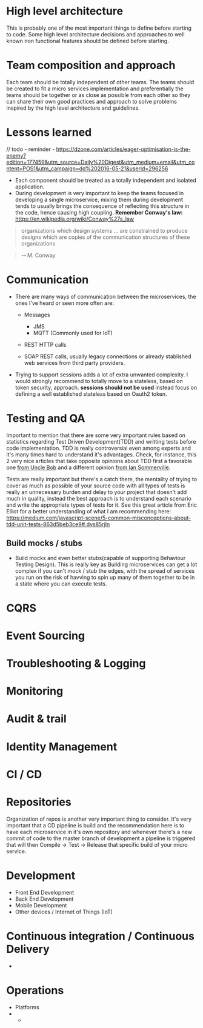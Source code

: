 # High level architecture

This is probably one of the most important things to define before starting to code. Some high level architecture decisions and approaches to well known non functional features should be defined before starting.

# Team composition and approach

Each team should be totally independent of other teams. The teams should be created to fit a  micro services implementation and preferentially the teams should be together or as close as possible from each other so they can share their own good practices and approach to solve problems inspired by the high level architecture and guidelines.

# Lessons learned

// todo - reminder - <https://dzone.com/articles/eager-optimisation-is-the-enemy?edition=177459&utm_source=Daily%20Digest&utm_medium=email&utm_content=POS1&utm_campaign=dd%202016-05-21&userid=296256>

- Each component should be treated as a totally independent and isolated application.
- During development is very important to keep the teams focused in developing a single microservice, mixing them during development tends to usually brings the consequence of reflecting this structure in the code, hence causing high coupling. **Remember Conway's law:** <https://en.wikipedia.org/wiki/Conway%27s_law>

> organizations which design systems ... are constrained to produce designs which are copies of the communication structures of these organizations

> -- M. Conway

# Communication

- There are many ways of communication between the microservices, the ones I've heard or seen more often are:

  - Messages

    - JMS
    - MQTT (Commonly used for IoT)

  - REST HTTP calls
  - SOAP REST calls, usually legacy connections or already stablished web services from third party providers.

- Trying to support sessions adds a lot of extra unwanted complexity. I would strongly recommend to totally move to a stateless, based on token security, approach. **sessions should not be used** instead focus on defining a well established stateless based on Oauth2 token.

# Testing and QA

Important to mention that there are some very important rules based on statistics regarding Test Driven Development(TDD) and writting tests before code implementation. TDD is really controversial even among experts and it's many times hard to understand it's advantages. Check, for instance, this 2 very nice articles that take opposite opinions about TDD first a favorable one [from Uncle Bob](http://blog.cleancoder.com/uncle-bob/2016/03/19/GivingUpOnTDD.html?utm_content=bufferf7395&utm_medium=social&utm_source=facebook.com&utm_campaign=buffer) and a different opinion [from Ian Sommerville](http://iansommerville.com/systems-software-and-technology/giving-up-on-test-first-development/?utm_content=buffera712a&utm_medium=social&utm_source=facebook.com&utm_campaign=buffer).

Tests are really important but there's a catch there, the mentality of trying to cover as much as possible of your source code with all types of tests is really an unnecessary burden and delay to your project that doesn't add much in quality, instead the  best approach is to understand each scenario and write the appropriate types of tests for it. See this great article from Eric Elliot for a better understanding of what I am recommending here: <https://medium.com/javascript-scene/5-common-misconceptions-about-tdd-unit-tests-863d5beb3ce9#.dvs85rjln>

## Build mocks / stubs

- Build mocks and even better stubs(capable of supporting Behaviour Testing Design). This is really key as Building microservices can get a lot complex if you can't mock / stub the edges, with the spread of services you run on the risk of havving to spin up many of them together to be in a state where you can execute tests.

# CQRS

# Event Sourcing

# Troubleshooting & Logging

# Monitoring

# Audit & trail

# Identity Management

# CI / CD

# Repositories

Organization of repos is another very important thing to consider. It's very important that a CD pipeline is build and the recommendation here is to have each microservice in it's own repository and whenever there's a new commit of code to the master branch of development a pipeline is triggered that will then Compile -> Test -> Release that specific build of your micro service.

# Development

- Front End Development
- Back End Development
- Mobile Development
- Other devices / Internet of Things (IoT)

# Continuous integration / Continuous Delivery

 -

# Operations

- Platforms
- -

